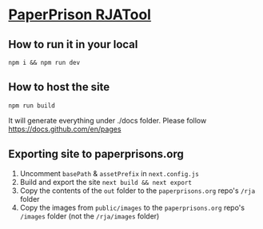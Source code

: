 # [PaperPrison RJATool](https://paperprison-rjatool-lilac.vercel.app)

## How to run it in your local

`npm i && npm run dev`

## How to host the site

`npm run build`

It will generate everything under ./docs folder. Please follow https://docs.github.com/en/pages

## Exporting site to paperprisons.org

1. Uncomment `basePath` & `assetPrefix` in `next.config.js`
2. Build and export the site
   `next build && next export`
3. Copy the contents of the `out` folder to the `paperprisons.org` repo's `/rja` folder
4. Copy the images from `public/images` to the `paperprisons.org` repo's `/images` folder (not the `/rja/images` folder)
